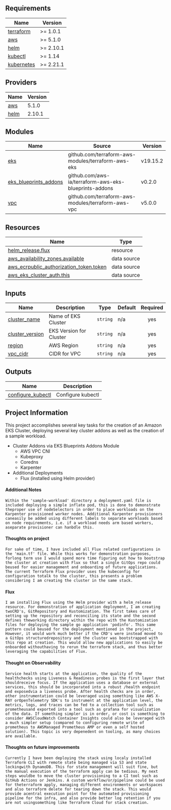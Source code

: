 ## Requirements

| Name | Version |
|------|---------|
| <a name="requirement_terraform"></a> [terraform](#requirement\_terraform) | >= 1.0.1 |
| <a name="requirement_aws"></a> [aws](#requirement\_aws) | >= 5.1.0 |
| <a name="requirement_helm"></a> [helm](#requirement\_helm) | >= 2.10.1 |
| <a name="requirement_kubectl"></a> [kubectl](#requirement\_kubectl) | >= 1.14 |
| <a name="requirement_kubernetes"></a> [kubernetes](#requirement\_kubernetes) | >= 2.21.1 |

## Providers

| Name | Version |
|------|---------|
| <a name="provider_aws"></a> [aws](#provider\_aws) | 5.1.0 |
| <a name="provider_helm"></a> [helm](#provider\_helm) | 2.10.1 |

## Modules

| Name | Source | Version |
|------|--------|---------|
| <a name="module_eks"></a> [eks](#module\_eks) | github.com/terraform-aws-modules/terraform-aws-eks | v19.15.2 |
| <a name="module_eks_blueprints_addons"></a> [eks\_blueprints\_addons](#module\_eks\_blueprints\_addons) | github.com/aws-ia/terraform-aws-eks-blueprints-addons | v0.2.0 |
| <a name="module_vpc"></a> [vpc](#module\_vpc) | github.com/terraform-aws-modules/terraform-aws-vpc | v5.0.0 |

## Resources

| Name | Type |
|------|------|
| [helm_release.flux](https://registry.terraform.io/providers/hashicorp/helm/latest/docs/resources/release) | resource |
| [aws_availability_zones.available](https://registry.terraform.io/providers/hashicorp/aws/latest/docs/data-sources/availability_zones) | data source |
| [aws_ecrpublic_authorization_token.token](https://registry.terraform.io/providers/hashicorp/aws/latest/docs/data-sources/ecrpublic_authorization_token) | data source |
| [aws_eks_cluster_auth.this](https://registry.terraform.io/providers/hashicorp/aws/latest/docs/data-sources/eks_cluster_auth) | data source |

## Inputs

| Name | Description | Type | Default | Required |
|------|-------------|------|---------|:--------:|
| <a name="input_cluster_name"></a> [cluster\_name](#input\_cluster\_name) | Name of EKS Cluster | `string` | n/a | yes |
| <a name="input_cluster_version"></a> [cluster\_version](#input\_cluster\_version) | EKS Version for Cluster | `string` | n/a | yes |
| <a name="input_region"></a> [region](#input\_region) | AWS Region | `string` | n/a | yes |
| <a name="input_vpc_cidr"></a> [vpc\_cidr](#input\_vpc\_cidr) | CIDR for VPC | `string` | n/a | yes |

## Outputs

| Name | Description |
|------|-------------|
| <a name="output_configure_kubectl"></a> [configure\_kubectl](#output\_configure\_kubectl) | Configure kubectl |

## Project Information
This project accomplishes several key tasks for the creation of an Amazon EKS Cluster, deploying several key cluster addons as well as the creation of a sample workload. 
- Cluster Addons via EKS Blueprints Addons Module
  -  AWS VPC CNI
  -  Kubeproxy
  -  Coredns
  -  Karpenter
- Additional Deployments
  - Flux (installed using Helm provider)

#### Additional Notes
```Within the 'sample-workload' directory a deployment.yaml file is included deploying a simple inflate pod, this is done to demonstrate theproper use of nodeSelectors in order to place workloads on the Karpenter provisioned worker nodes. Additional Karpenter provisioners caneasily be added using different labels to separate workloads based on node requirements, i.e. if a workload needs arm based workers, aseparate provisioner can hanbdle this.```

#### Thoughts on project
```For sake of time, I have included all Flux related configurations in the 'main.tf' file. While this works for demonstration purposes, forlong term use I would spend more time figuring out how to bootstrap the cluster at creation with Flux so that a single GitOps repo could beused for easier management and onboarding of future applications. The current Terraform Flux provider uses the kubeconfig for configuration totalk to the cluster, this presents a problem considering I am creating the cluster in the same stack.```

#### Flux
```I am installing Flux using the Helm provider with a helm_release resource. For demonstration of application deployment, I am creating twoCRD's, GitRepository and Kustomization. The first takes care of setting up the repository and reconciling its state and the second defines theworking directory within the repo with the Kustomization files for deploying the sample go application 'podinfo'. This same pattern could beused for the deployment mentioned in the project, However, it would work much better if the CRD's were instead moved to a GitOps structuredrepository and the cluster was bootstrapped with this repo at creation. This would allow new applications to easily be onboarded withouthaving to rerun the terraform stack, and thus better leveraging the capabilities of Flux.```
    
#### Thought on Observability
```Service health starts at the application, the quality of the healthchecks using Liveness & Readiness probes is the first layer that shouldreceive focus. If the application uses a database or external services, this should be incorporated into a robust /health endpoint and exposedvia a liveness probe. After health checks are in order, other instrumentation could be leveraged using something like AWS X-RAY orOpenTelemetry SDK's to instrument at the application level, the metrics, logs, and traces can be fed to a collection tool such as prometheusand exported into a tool such as grafana for visualization of the data. If something simpler is in order, or cost is something to consider AWSCloudWatch Container Insights could also be leveraged with a much simpler setup (compared to configuring remote write of prometheus to AWSManaged Prometheus AMP or even a self hosted solution). This topic is very depenedent on tooling, as many choices are available.```
    
#### Thoughts on future improvements
```Currently I have been deploying the stack using localy installed Terraform CLI with remote state being managed via S3 and state lockingwith DynamoDB. This for state management will suit fine, but the manual execution of the terraform apply can be tedious. My next steps wouldbe to move the cluster provisioning to a CI tool such as GitHub Actions or Jenkins. A custom workflow/or/pipeline could be used for theterraform apply, managing different environments or workspaces and also terraform delete for tearing down the stack. This would provide acentral execution point for the automated provisioning pipeline for the infra, and also provide better log retention if you are not usingsomething like Terraform Cloud for stack creation.```
    

  


